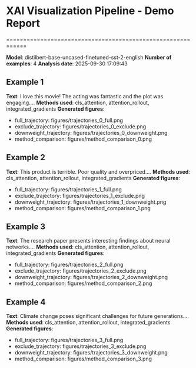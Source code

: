 # XAI Visualization Pipeline - Demo Report
============================================================

**Model**: distilbert-base-uncased-finetuned-sst-2-english
**Number of examples**: 4
**Analysis date**: 2025-09-30 17:09:43

## Example 1
**Text**: I love this movie! The acting was fantastic and the plot was engaging....
**Methods used**: cls_attention, attention_rollout, integrated_gradients
**Generated figures**:
  - full_trajectory: figures/trajectories_0_full.png
  - exclude_trajectory: figures/trajectories_0_exclude.png
  - downweight_trajectory: figures/trajectories_0_downweight.png
  - method_comparison: figures/method_comparison_0.png

## Example 2
**Text**: This product is terrible. Poor quality and overpriced....
**Methods used**: cls_attention, attention_rollout, integrated_gradients
**Generated figures**:
  - full_trajectory: figures/trajectories_1_full.png
  - exclude_trajectory: figures/trajectories_1_exclude.png
  - downweight_trajectory: figures/trajectories_1_downweight.png
  - method_comparison: figures/method_comparison_1.png

## Example 3
**Text**: The research paper presents interesting findings about neural networks....
**Methods used**: cls_attention, attention_rollout, integrated_gradients
**Generated figures**:
  - full_trajectory: figures/trajectories_2_full.png
  - exclude_trajectory: figures/trajectories_2_exclude.png
  - downweight_trajectory: figures/trajectories_2_downweight.png
  - method_comparison: figures/method_comparison_2.png

## Example 4
**Text**: Climate change poses significant challenges for future generations....
**Methods used**: cls_attention, attention_rollout, integrated_gradients
**Generated figures**:
  - full_trajectory: figures/trajectories_3_full.png
  - exclude_trajectory: figures/trajectories_3_exclude.png
  - downweight_trajectory: figures/trajectories_3_downweight.png
  - method_comparison: figures/method_comparison_3.png